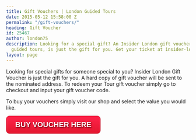 ```yaml
---
title: Gift Vouchers | London Guided Tours
date: 2015-05-12 15:58:00 Z
permalink: "/gift-vouchers/"
heading: Gift Voucher
id: 25467
author: london75
description: Looking for a special gift? An Insider London gift voucher, for our London
  guided tours, is just the gift for you. Get your ticket at insider-london.co.uk.
layout: page
---
```


Looking for special gifts for someone special to you? Insider London Gift Voucher is just the gift for you. A hard copy of gift voucher will be sent to the nominated address. To redeem your Tour gift voucher simply go to checkout and input your gift voucher code.

To buy your vouchers simply visit our shop and select the value you would like.


<a style="    display: inline-block;
    text-align: center;
    vertical-align: middle;
    padding: 12px 24px;
    border: 1px solid #c21327;
    border-radius: 9px;
    background: #ff234a;
    background: -webkit-gradient(linear, left top, left bottom, from(#ff234a), to(#e3162e));
    background: -moz-linear-gradient(top, #ff234a, #e3162e);
    background: linear-gradient(to bottom, #ff234a, #e3162e);
    text-shadow: #720b17 2px 2px 3px;
    font: normal normal bold 20px arial;
    color: #ffffff;
    text-decoration: none;" href="http://shop.insider-london.co.uk/en_GB/vouchers">BUY VOUCHER HERE</a>
